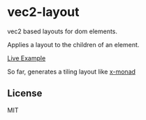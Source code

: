 # vec2-layout

vec2 based layouts for dom elements.

Applies a layout to the children of an element.

[Live Example](http://dominictarr.github.io/vec2-layout)

So far, generates a tiling layout like [x-monad](http://en.wikipedia.org/wiki/Tiling_window_manager)

## License

MIT
